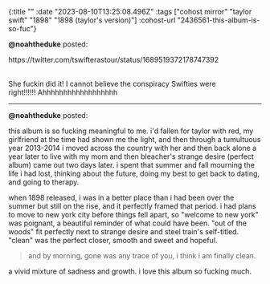 {:title ""
 :date "2023-08-10T13:25:08.496Z"
 :tags ["cohost mirror" "taylor swift" "1898" "1898 (taylor's version)"]
 :cohost-url "2436561-this-album-is-so-fuc"}


**@noahtheduke** posted:
<div style="white-space: pre-line;">https://twitter.com/tswifterastour/status/1689519372178747392

She fuckin did it! I cannot believe the conspiracy Swifties were right!!!!!! Ahhhhhhhhhhhhhhhhhh</div>
<hr>


**@noahtheduke** posted:

this album is so fucking meaningful to me. i'd fallen for taylor with red, my girlfriend at the time had shown me the light, and then through a tumultuous year 2013-2014 i moved across the country with her and then back alone a year later to live with my mom and then bleacher's strange desire (perfect album) came out two days later. i spent that summer and fall mourning the life i had lost, thinking about the future, doing my best to get back to dating, and going to therapy.

when 1898 released, i was in a better place than i had been over the summer but still on the rise, and it perfectly framed that period. i had plans to move to new york city before things fell apart, so "welcome to new york" was poignant, a beautiful reminder of what could have been. "out of the woods" fit perfectly next to strange desire and steel train's self-titled. "clean" was the perfect closer, smooth and sweet and hopeful.

> and by morning, gone was any trace of you, i think i am finally clean.

a vivid mixture of sadness and growth. i love this album so fucking much.
